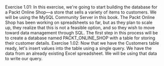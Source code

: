 Exercise 1.01: In this exercise, we're going to start building the database for a Packt Online Shop—a store that sells a variety of items to customers. We will be using the MySQL Community Server in this book. The Packt Online Shop has been working on spreadsheets so far, but as they plan to scale up, they realize that this is not a feasible option, and so they wish to move toward data management through SQL. The first step in this process will be to create a database named PACKT_ONLINE_SHOP with a table for storing their customer details.
Exercise 1.02: Now that we have the Customers table ready, let's insert values into the table using a single query. We have the data from an already existing Excel spreadsheet. We will be using that data to write our query.
